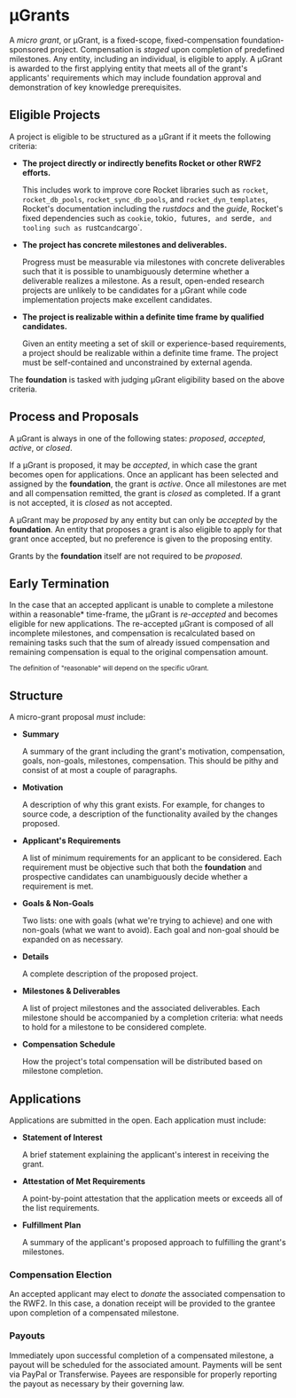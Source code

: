 # µGrants

A _micro grant_, or µGrant, is a fixed-scope, fixed-compensation
foundation-sponsored project. Compensation is _staged_ upon completion of
predefined milestones. Any entity, including an individual, is eligible to
apply. A µGrant is awarded to the first applying entity that meets all of
the grant's applicants' requirements which may include foundation approval and
demonstration of key knowledge prerequisites.

## Eligible Projects

A project is eligible to be structured as a µGrant if it meets the following
criteria:

  * **The project directly or indirectly benefits Rocket or other RWF2 efforts.**

    This includes work to improve core Rocket libraries such as `rocket`,
    `rocket_db_pools`, `rocket_sync_db_pools`, and `rocket_dyn_templates`,
    Rocket's documentation including the _rustdocs_ and the _guide_, Rocket's
    fixed dependencies such as `cookie`, tokio`, `futures`, and `serde`, and
    tooling such as `rustc` and `cargo`.

  * **The project has concrete milestones and deliverables.**

    Progress must be measurable via milestones with concrete deliverables such
    that it is possible to unambiguously determine whether a deliverable
    realizes a milestone. As a result, open-ended research projects are unlikely
    to be candidates for a µGrant while code implementation projects make
    excellent candidates.

  * **The project is realizable within a definite time frame by qualified
    candidates.**

    Given an entity meeting a set of skill or experience-based requirements, a
    project should be realizable within a definite time frame. The project must
    be self-contained and unconstrained by external agenda.

The **foundation** is tasked with judging µGrant eligibility based on the above
criteria.

## Process and Proposals

A µGrant is always in one of the following states: _proposed_, _accepted_,
_active_, or _closed_.

<!--
TODO: INSERT STATE MACHINE GRAPHIC HERE

  -> PROPOSED or ACTIVE (by foundation)
  PROPOSED -> ACCEPTED or CLOSED
  ACCEPTED -> ACTIVE
  ACTIVE -> CLOSED or PROPOSED (early termination)
-->

If a µGrant is proposed, it may be _accepted_, in which case the grant becomes
open for applications. Once an applicant has been selected and assigned by the
**foundation**, the grant is _active_. Once all milestones are met and all
compensation remitted, the grant is _closed_ as completed. If a grant is not
accepted, it is _closed_ as not accepted.

A µGrant may be _proposed_ by any entity but can only be _accepted_ by the
**foundation**. An entity that proposes a grant is also eligible to apply for
that grant once accepted, but no preference is given to the proposing entity.

Grants by the **foundation** itself are not required to be _proposed_.

## Early Termination

In the case that an accepted applicant is unable to complete a milestone within
a reasonable* time-frame, the µGrant is _re-accepted_ and becomes eligible for
new applications. The re-accepted µGrant is composed of all incomplete
milestones, and compensation is recalculated based on remaining tasks such that
the sum of already issued compensation and remaining compensation is equal to
the original compensation amount.

<small>The definition of "reasonable" will depend on the specific uGrant.</small>

## Structure

A micro-grant proposal _must_ include:

  * **Summary**

    A summary of the grant including the grant's motivation, compensation,
    goals, non-goals, milestones, compensation. This should be pithy and consist
    of at most a couple of paragraphs.

  * **Motivation**

    A description of why this grant exists. For example, for changes to source
    code, a description of the functionality availed by the changes proposed.

  * **Applicant's Requirements**

    A list of minimum requirements for an applicant to be considered. Each
    requirement must be objective such that both the **foundation** and
    prospective candidates can unambiguously decide whether a requirement is
    met.

  * **Goals & Non-Goals**

    Two lists: one with goals (what we're trying to achieve) and one with
    non-goals (what we want to avoid). Each goal and non-goal should be expanded
    on as necessary.

  * **Details**

    A complete description of the proposed project.

  * **Milestones & Deliverables**

    A list of project milestones and the associated deliverables. Each milestone
    should be accompanied by a completion criteria: what needs to hold for a
    milestone to be considered complete.

  * **Compensation Schedule**

    How the project's total compensation will be distributed based on milestone
    completion.

## Applications

Applications are submitted in the open. Each application must include:

  * **Statement of Interest**

    A brief statement explaining the applicant's interest in receiving the
    grant.

  * **Attestation of Met Requirements**

    A point-by-point attestation that the application meets or exceeds all of
    the list requirements.

  * **Fulfillment Plan**

    A summary of the applicant's proposed approach to fulfilling the grant's
    milestones.

### Compensation Election

An accepted applicant may elect to _donate_ the associated compensation to the
RWF2. In this case, a donation receipt will be provided to the grantee upon
completion of a compensated milestone.

### Payouts

Immediately upon successful completion of a compensated milestone, a payout will
be scheduled for the associated amount. Payments will be sent via PayPal or
Transferwise. Payees are responsible for properly reporting the payout as
necessary by their governing law.
